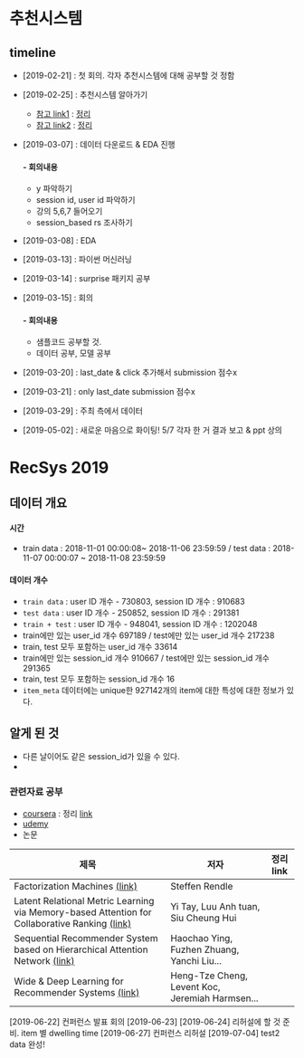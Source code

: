 # 추천시스템 

## timeline
- [2019-02-21] : 첫 회의. 각자 추천시스템에 대해 공부할 것 정함
- [2019-02-25] : 추천시스템 알아가기
  - [참고 link1](https://datascienceschool.net/view-notebook/fcd3550f11ac4537acec8d18136f2066/) : [정리](https://github.com/miniii222/BOAZ_adv_project/blob/master/recommender%20system/study/%EC%B6%94%EC%B2%9C%20%EC%8B%9C%EC%8A%A4%ED%85%9C%20%EC%95%8C%EC%95%84%EA%B0%80%EA%B8%B0.ipynb)
  - [참고 link2](https://www.fun-coding.org/recommend_basic1.html) : [정리](https://github.com/miniii222/BOAZ_adv_project/blob/master/recommender%20system/study/%EC%B6%94%EC%B2%9C%20%EC%8B%9C%EC%8A%A4%ED%85%9C%20%EC%95%8C%EC%95%84%EA%B0%80%EA%B8%B02.ipynb)
- [2019-03-07] : 데이터 다운로드 & EDA 진행
  #### - 회의내용
    - y 파악하기
    - session id, user id 파악하기
    - 강의 5,6,7 들어오기
    - session_based rs 조사하기
- [2019-03-08] : EDA
- [2019-03-13] : 파이썬 머신러닝 
- [2019-03-14] : surprise 패키지 공부
- [2019-03-15] : 회의
  #### - 회의내용
  - 샘플코드 공부할 것.
  - 데이터 공부, 모델 공부
- [2019-03-20] : last_date & click 추가해서 submission 점수x
- [2019-03-21] : only last_date submission 점수x
- [2019-03-29] : 주최 측에서 데이터 
 
- [2019-05-02] : 새로운 마음으로 화이팅! 5/7 각자 한 거 결과 보고 & ppt 상의


# RecSys 2019
## 데이터 개요
#### 시간
- train data : 2018-11-01 00:00:08~ 2018-11-06 23:59:59 / test data : 2018-11-07 00:00:07 ~ 2018-11-08 23:59:59
#### 데이터 개수
- `train data` : user ID 개수 - 730803, session ID 개수 : 910683
- `test data` : user ID 개수 - 250852, session ID 개수 : 291381
- `train + test` : user ID 개수 - 948041, session ID 개수 : 1202048
- train에만 있는 user_id 개수 697189 / test에만 있는 user_id 개수 217238
- train, test 모두 포함하는 user_id 개수 33614
- train에만 있는 session_id 개수 910667 / test에만 있는 session_id 개수 291365
- train, test 모두 포함하는 session_id 개수 16
- `item_meta` 데이터에는 unique한 927142개의 item에 대한 특성에 대한 정보가 있다.

## 알게 된 것
- 다른 날이어도 같은 session_id가 있을 수 있다.
- 

### 관련자료 공부
- [coursera](https://www.coursera.org/learn/machine-learning/lecture/uG59z/content-based-recommendations) : 정리 [link](https://github.com/miniii222/Coursera/tree/master/Machine_Learning_Andrew_Ng/Recommender%20System)
- [udemy](https://www.udemy.com/building-recommender-systems-with-machine-learning-and-ai/learn/v4/content)
- 논문

제목 | 저자 | 정리 link
----|----|----
Factorization Machines [(link)](https://www.csie.ntu.edu.tw/~b97053/paper/Rendle2010FM.pdf)|Steffen Rendle|
Latent Relational Metric Learning via Memory-based Attention for Collaborative Ranking [(link)](https://arxiv.org/pdf/1707.05176.pdf)|Yi Tay, Luu Anh tuan, Siu Cheung Hui|
Sequential Recommender System based on Hierarchical Attention Network [(link)](https://www.ijcai.org/proceedings/2018/0546.pdf)|Haochao Ying, Fuzhen Zhuang, Yanchi Liu...|
Wide & Deep Learning for Recommender Systems [(link)](https://arxiv.org/pdf/1606.07792.pdf)|Heng-Tze Cheng, Levent Koc, Jeremiah Harmsen...|


[2019-06-22] 컨퍼런스 발표 회의
[2019-06-23] 
[2019-06-24] 리허설에 할 것 준비. item 별 dwelling time
[2019-06-27] 컨퍼런스 리허설
[2019-07-04] test2 data 완성!
